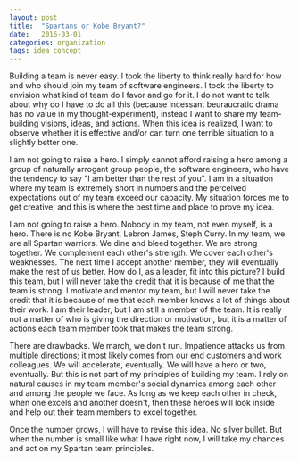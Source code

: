 ```yaml
---
layout: post
title:  "Spartans or Kobe Bryant?"
date:   2016-03-01 
categories: organization 
tags: idea concept
---
```


Building a team is never easy. I took the liberty to think really hard for how and who should join my team of software engineers. I took the liberty to envision what kind of team do I favor and go for it. I do not want to talk about why do I have to do all this (because incessant beuraucratic drama has no value in my thought-experiment), instead I want to share my team-building visions, ideas, and actions. When this idea is realized, I want to observe whether it is effective and/or can turn one terrible situation to a slightly better one.

I am not going to raise a hero. I simply cannot afford raising a hero among a group of naturally arrogant group people, the software engineers, who have the tendency to say "I am better than the rest of you". I am in a situation where my team is extremely short in numbers and the perceived expectations out of my team exceed our capacity. My situation forces me to get creative, and this is where the best time and place to prove my idea.

I am not going to raise a hero. Nobody in my team, not even myself, is a hero. There is no Kobe Bryant, Lebron James, Steph Curry. In my team, we are all Spartan warriors. We dine and bleed together. We are strong together. We complement each other's strength. We cover each other's weaknesses. The next time I accept another member, they will eventually make the rest of us better. How do I, as a leader, fit into this picture? I build this team, but I will never take the credit that it is because of me that the team is strong. I motivate and mentor my team, but I will never take the credit that it is because of me that each member knows a lot of things about their work. I am their leader, but I am still a member of the team. It is really not a matter of who is giving the direction or motivation, but it is a matter of actions each team member took that makes the team strong. 

There are drawbacks. We march, we don't run. Impatience attacks us from multiple directions; it most likely comes from our  end customers and work colleagues. We will accelerate, eventually. We will have a hero or two, eventually. But this is not part of my principles of building my team. I rely on natural causes in my team member's social dynamics among each other and among the people we face. As long as we keep each other in check, when one excels and another doesn't, then these heroes will look inside and help out their team members to excel together.

Once the number grows, I will have to revise this idea. No silver bullet. But when the number is small like what I have right now, I will take my chances and act on my Spartan team principles.
